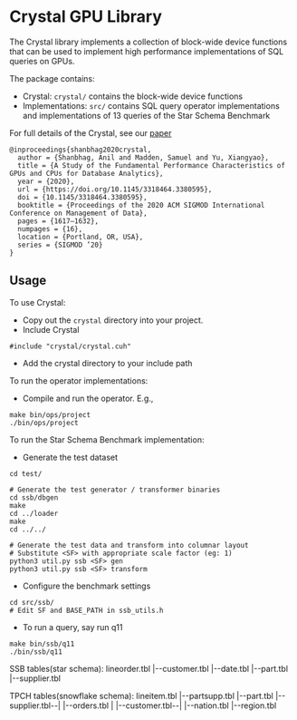 Crystal GPU Library
=================

The Crystal library implements a collection of block-wide device functions that can be used to implement high performance implementations of SQL queries on GPUs.

The package contains:

* Crystal: `crystal/` contains the block-wide device functions
* Implementations: `src/` contains SQL query operator implementations and implementations of 13 queries of the Star Schema Benchmark

For full details of the Crystal, see our [paper](http://anilshanbhag.in/static/papers/crystal_sigmod20.pdf)

```
@inproceedings{shanbhag2020crystal,
  author = {Shanbhag, Anil and Madden, Samuel and Yu, Xiangyao},
  title = {A Study of the Fundamental Performance Characteristics of GPUs and CPUs for Database Analytics},
  year = {2020},
  url = {https://doi.org/10.1145/3318464.3380595},
  doi = {10.1145/3318464.3380595},
  booktitle = {Proceedings of the 2020 ACM SIGMOD International Conference on Management of Data},
  pages = {1617–1632},
  numpages = {16},
  location = {Portland, OR, USA},
  series = {SIGMOD ’20}
}
```

Usage
----

To use Crystal:

* Copy out the `crystal` directory into your project.
* Include Crystal
```
#include "crystal/crystal.cuh"
```
* Add the crystal directory to your include path

To run the operator implementations:

* Compile and run the operator. E.g.,
```
make bin/ops/project
./bin/ops/project
```

To run the Star Schema Benchmark implementation:

* Generate the test dataset

```
cd test/

# Generate the test generator / transformer binaries
cd ssb/dbgen
make
cd ../loader
make 
cd ../../

# Generate the test data and transform into columnar layout
# Substitute <SF> with appropriate scale factor (eg: 1)
python3 util.py ssb <SF> gen
python3 util.py ssb <SF> transform
```

* Configure the benchmark settings
```
cd src/ssb/
# Edit SF and BASE_PATH in ssb_utils.h
```

* To run a query, say run q11
```
make bin/ssb/q11
./bin/ssb/q11
```

SSB tables(star schema):
lineorder.tbl
|--customer.tbl
|--date.tbl
|--part.tbl
|--supplier.tbl

TPCH tables(snowflake schema):
lineitem.tbl
|--partsupp.tbl
   |--part.tbl
   |--supplier.tbl--|
|--orders.tbl       |
   |--customer.tbl--|
                    |--nation.tbl
                       |--region.tbl
